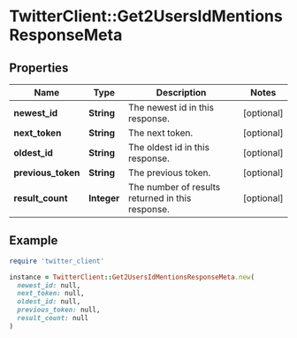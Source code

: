 # TwitterClient::Get2UsersIdMentionsResponseMeta

## Properties

| Name | Type | Description | Notes |
| ---- | ---- | ----------- | ----- |
| **newest_id** | **String** | The newest id in this response. | [optional] |
| **next_token** | **String** | The next token. | [optional] |
| **oldest_id** | **String** | The oldest id in this response. | [optional] |
| **previous_token** | **String** | The previous token. | [optional] |
| **result_count** | **Integer** | The number of results returned in this response. | [optional] |

## Example

```ruby
require 'twitter_client'

instance = TwitterClient::Get2UsersIdMentionsResponseMeta.new(
  newest_id: null,
  next_token: null,
  oldest_id: null,
  previous_token: null,
  result_count: null
)
```

